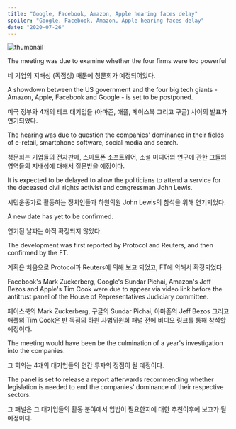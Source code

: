 ```yaml
---
title: "Google, Facebook, Amazon, Apple hearing faces delay"
spoiler: "Google, Facebook, Amazon, Apple hearing faces delay"
date: "2020-07-26"
---
```


![thumbnail](https://ichef.bbci.co.uk/news/660/cpsprodpb/ACEE/production/_113607244_applogos.jpg)

The meeting was due to examine whether the four firms were too powerful

네 기업의 지배성 (독점성) 때문에 청문회가 예정되어있다.

A showdown between the US government and the four big tech giants - Amazon, Apple, Facebook and Google - is set to be postponed.

미국 정부와 4개의 테크 대기업들 (아마존, 애플, 페이스북 그리고 구글) 사이의 발표가 연기되었다.

The hearing was due to question the companies' dominance in their fields of e-retail, smartphone software, social media and search.

청문회는 기업들의 전자판매, 스마트폰 소프트웨어, 소셜 미디어와 연구에 관한 그들의 영역들의 지배성에 대해서 질문받을 예정이다.

It is expected to be delayed to allow the politicians to attend a service for the deceased civil rights activist and congressman John Lewis.

시민운동가로 활동하는 정치인들과 하원의원 John Lewis의 참석을 위해 연기되었다.

A new date has yet to be confirmed.

연기된 날짜는 아직 확정되지 않았다.

The development was first reported by Protocol and Reuters, and then confirmed by the FT.

계획은 처음으로 Protocol과 Reuters에 의해 보고 되었고, FT에 의해서 확정되었다.

Facebook's Mark Zuckerberg, Google's Sundar Pichai, Amazon's Jeff Bezos and Apple's Tim Cook were due to appear via video link before the antitrust panel of the House of Representatives Judiciary committee.

페이스북의 Mark Zuckerberg, 구글의 Sundar Pichai, 아마존의 Jeff Bezos 그리고 애플의 Tim Cook은 반 독점의 하원 사법위원회 패널 전에 비디오 링크를 통해 참석할 예정이다.

The meeting would have been be the culmination of a year's investigation into the companies.

그 회의는 4개의 대기업들의 연간 투자의 정점이 될 예정이다.

The panel is set to release a report afterwards recommending whether legislation is needed to end the companies' dominance of their respective sectors.

그 패널은 그 대기업들의 활동 분야에서 입법이 필요한지에 대한 추천이후에 보고가 될 예정이다.
